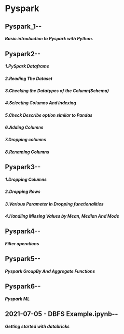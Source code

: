 # Pyspark

## Pyspark_1--
##### Basic introduction to Pyspark with Python.

## Pyspark2--
##### 1.PySpark Dataframe
##### 2.Reading The Dataset
##### 3.Checking the Datatypes of the Column(Schema)
##### 4.Selecting Columns And Indexing
##### 5.Check Describe option similar to Pandas
##### 6.Adding Columns
##### 7.Dropping columns
##### 8.Renaming Columns


## Pyspark3--
##### 1.Dropping Columns
##### 2.Dropping Rows
##### 3.Various Parameter In Dropping functionalities
##### 4.Handling Missing Values by Mean, Median And Mode

## Pyspark4--
##### Filter operations

## Pyspark5--
##### Pyspark GroupBy And Aggregate Functions

## Pyspark6--
##### Pyspark ML

## 2021-07-05 - DBFS Example.ipynb--
##### Getting started with databricks

